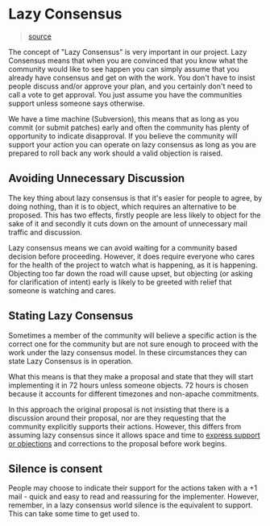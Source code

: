 # Lazy Consensus 

> [source](http://rave.apache.org/docs/governance/lazyConsensus.html)

The concept of "Lazy Consensus" is very important in our project. Lazy Consensus means that when you are convinced that you know what the community would like to see happen you can simply assume that you already have consensus and get on with the work. You don't have to insist people discuss and/or approve your plan, and you certainly don't need to call a vote to get approval. You just assume you have the communities support unless someone says otherwise.

We have a time machine (Subversion), this means that as long as you commit (or submit patches) early and often the community has plenty of opportunity to indicate disapproval. If you believe the community will support your action you can operate on lazy consensus as long as you are prepared to roll back any work should a valid objection is raised.

## Avoiding Unnecessary Discussion

The key thing about lazy consensus is that it's easier for people to agree, by doing nothing, than it is to object, which requires an alternative to be proposed. This has two effects, firstly people are less likely to object for the sake of it and secondly it cuts down on the amount of unnecessary mail traffic and discussion.

Lazy consensus means we can avoid waiting for a community based decision before proceeding. However, it does require everyone who cares for the health of the project to watch what is happening, as it is happening. Objecting too far down the road will cause upset, but objecting (or asking for clarification of intent) early is likely to be greeted with relief that someone is watching and cares.

## Stating Lazy Consensus

Sometimes a member of the community will believe a specific action is the correct one for the community but are not sure enough to proceed with the work under the lazy consensus model. In these circumstances they can state Lazy Consensus is in operation.

What this means is that they make a proposal and state that they will start implementing it in 72 hours unless someone objects. 72 hours is chosen because it accounts for different timezones and non-apache commitments.

In this approach the original proposal is not insisting that there is a discussion around their proposal, nor are they requesting that the community explicitly supports their actions. However, this differs from assuming lazy consensus since it allows space and time to [express support or objections](http://rave.apache.org/docs/governance/consensusBuilding.html) and corrections to the proposal before work begins.

## Silence is consent

People may choose to indicate their support for the actions taken with a +1 mail - quick and easy to read and reassuring for the implementer. However, remember, in a lazy consensus world silence is the equivalent to support. This can take some time to get used to.
